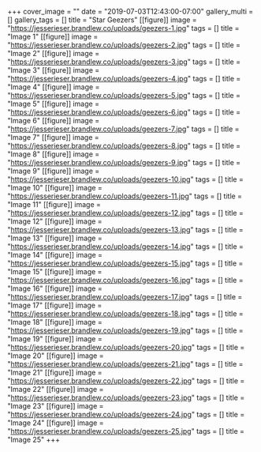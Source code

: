 +++
cover_image = ""
date = "2019-07-03T12:43:00-07:00"
gallery_multi = []
gallery_tags = []
title = "Star Geezers"
[[figure]]
image = "https://jesserieser.brandlew.co/uploads/geezers-1.jpg"
tags = []
title = "Image 1"
[[figure]]
image = "https://jesserieser.brandlew.co/uploads/geezers-2.jpg"
tags = []
title = "Image 2"
[[figure]]
image = "https://jesserieser.brandlew.co/uploads/geezers-3.jpg"
tags = []
title = "Image 3"
[[figure]]
image = "https://jesserieser.brandlew.co/uploads/geezers-4.jpg"
tags = []
title = "Image 4"
[[figure]]
image = "https://jesserieser.brandlew.co/uploads/geezers-5.jpg"
tags = []
title = "Image 5"
[[figure]]
image = "https://jesserieser.brandlew.co/uploads/geezers-6.jpg"
tags = []
title = "Image 6"
[[figure]]
image = "https://jesserieser.brandlew.co/uploads/geezers-7.jpg"
tags = []
title = "Image 7"
[[figure]]
image = "https://jesserieser.brandlew.co/uploads/geezers-8.jpg"
tags = []
title = "Image 8"
[[figure]]
image = "https://jesserieser.brandlew.co/uploads/geezers-9.jpg"
tags = []
title = "Image 9"
[[figure]]
image = "https://jesserieser.brandlew.co/uploads/geezers-10.jpg"
tags = []
title = "Image 10"
[[figure]]
image = "https://jesserieser.brandlew.co/uploads/geezers-11.jpg"
tags = []
title = "Image 11"
[[figure]]
image = "https://jesserieser.brandlew.co/uploads/geezers-12.jpg"
tags = []
title = "Image 12"
[[figure]]
image = "https://jesserieser.brandlew.co/uploads/geezers-13.jpg"
tags = []
title = "Image 13"
[[figure]]
image = "https://jesserieser.brandlew.co/uploads/geezers-14.jpg"
tags = []
title = "Image 14"
[[figure]]
image = "https://jesserieser.brandlew.co/uploads/geezers-15.jpg"
tags = []
title = "Image 15"
[[figure]]
image = "https://jesserieser.brandlew.co/uploads/geezers-16.jpg"
tags = []
title = "Image 16"
[[figure]]
image = "https://jesserieser.brandlew.co/uploads/geezers-17.jpg"
tags = []
title = "Image 17"
[[figure]]
image = "https://jesserieser.brandlew.co/uploads/geezers-18.jpg"
tags = []
title = "Image 18"
[[figure]]
image = "https://jesserieser.brandlew.co/uploads/geezers-19.jpg"
tags = []
title = "Image 19"
[[figure]]
image = "https://jesserieser.brandlew.co/uploads/geezers-20.jpg"
tags = []
title = "Image 20"
[[figure]]
image = "https://jesserieser.brandlew.co/uploads/geezers-21.jpg"
tags = []
title = "Image 21"
[[figure]]
image = "https://jesserieser.brandlew.co/uploads/geezers-22.jpg"
tags = []
title = "Image 22"
[[figure]]
image = "https://jesserieser.brandlew.co/uploads/geezers-23.jpg"
tags = []
title = "Image 23"
[[figure]]
image = "https://jesserieser.brandlew.co/uploads/geezers-24.jpg"
tags = []
title = "Image 24"
[[figure]]
image = "https://jesserieser.brandlew.co/uploads/geezers-25.jpg"
tags = []
title = "Image 25"
+++
